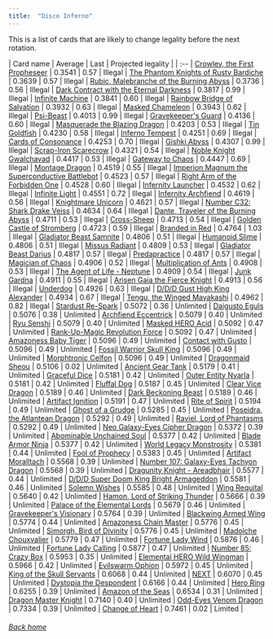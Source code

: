 ```yaml
---
title:  "Disco Inferno"
---
```


This is a list of cards that are likely to change legality before the next rotation.

| Card name | Average | Last | Projected legality |
| :-- |
[Crowley, the First Propheseer](https://db.ygoprodeck.com/card/?search=Crowley,%20the%20First%20Propheseer) | 0.3541 | 0.57 | Illegal |
[The Phantom Knights of Rusty Bardiche](https://db.ygoprodeck.com/card/?search=The%20Phantom%20Knights%20of%20Rusty%20Bardiche) | 0.3639 | 0.57 | Illegal |
[Rubic, Malebranche of the Burning Abyss](https://db.ygoprodeck.com/card/?search=Rubic,%20Malebranche%20of%20the%20Burning%20Abyss) | 0.3736 | 0.56 | Illegal |
[Dark Contract with the Eternal Darkness](https://db.ygoprodeck.com/card/?search=Dark%20Contract%20with%20the%20Eternal%20Darkness) | 0.3817 | 0.99 | Illegal |
[Infinite Machine](https://db.ygoprodeck.com/card/?search=Infinite%20Machine) | 0.3841 | 0.60 | Illegal |
[Rainbow Bridge of Salvation](https://db.ygoprodeck.com/card/?search=Rainbow%20Bridge%20of%20Salvation) | 0.3932 | 0.63 | Illegal |
[Masked Chameleon](https://db.ygoprodeck.com/card/?search=Masked%20Chameleon) | 0.3943 | 0.62 | Illegal |
[Psi-Beast](https://db.ygoprodeck.com/card/?search=Psi-Beast) | 0.4013 | 0.99 | Illegal |
[Gravekeeper's Guard](https://db.ygoprodeck.com/card/?search=Gravekeeper's%20Guard) | 0.4136 | 0.60 | Illegal |
[Masquerade the Blazing Dragon](https://db.ygoprodeck.com/card/?search=Masquerade%20the%20Blazing%20Dragon) | 0.4203 | 0.53 | Illegal |
[Tin Goldfish](https://db.ygoprodeck.com/card/?search=Tin%20Goldfish) | 0.4230 | 0.58 | Illegal |
[Inferno Tempest](https://db.ygoprodeck.com/card/?search=Inferno%20Tempest) | 0.4251 | 0.69 | Illegal |
[Cards of Consonance](https://db.ygoprodeck.com/card/?search=Cards%20of%20Consonance) | 0.4253 | 0.70 | Illegal |
[Gishki Abyss](https://db.ygoprodeck.com/card/?search=Gishki%20Abyss) | 0.4307 | 0.99 | Illegal |
[Scrap-Iron Scarecrow](https://db.ygoprodeck.com/card/?search=Scrap-Iron%20Scarecrow) | 0.4321 | 0.54 | Illegal |
[Noble Knight Gwalchavad](https://db.ygoprodeck.com/card/?search=Noble%20Knight%20Gwalchavad) | 0.4417 | 0.53 | Illegal |
[Gateway to Chaos](https://db.ygoprodeck.com/card/?search=Gateway%20to%20Chaos) | 0.4447 | 0.69 | Illegal |
[Montage Dragon](https://db.ygoprodeck.com/card/?search=Montage%20Dragon) | 0.4519 | 0.55 | Illegal |
[Imperion Magnum the Superconductive Battlebot](https://db.ygoprodeck.com/card/?search=Imperion%20Magnum%20the%20Superconductive%20Battlebot) | 0.4523 | 0.57 | Illegal |
[Right Arm of the Forbidden One](https://db.ygoprodeck.com/card/?search=Right%20Arm%20of%20the%20Forbidden%20One) | 0.4528 | 0.60 | Illegal |
[Infernity Launcher](https://db.ygoprodeck.com/card/?search=Infernity%20Launcher) | 0.4532 | 0.62 | Illegal |
[Infinite Light](https://db.ygoprodeck.com/card/?search=Infinite%20Light) | 0.4551 | 0.72 | Illegal |
[Infernity Archfiend](https://db.ygoprodeck.com/card/?search=Infernity%20Archfiend) | 0.4619 | 0.56 | Illegal |
[Knightmare Unicorn](https://db.ygoprodeck.com/card/?search=Knightmare%20Unicorn) | 0.4621 | 0.57 | Illegal |
[Number C32: Shark Drake Veiss](https://db.ygoprodeck.com/card/?search=Number%20C32:%20Shark%20Drake%20Veiss) | 0.4634 | 0.64 | Illegal |
[Dante, Traveler of the Burning Abyss](https://db.ygoprodeck.com/card/?search=Dante,%20Traveler%20of%20the%20Burning%20Abyss) | 0.4711 | 0.53 | Illegal |
[Cross-Sheep](https://db.ygoprodeck.com/card/?search=Cross-Sheep) | 0.4713 | 0.54 | Illegal |
[Golden Castle of Stromberg](https://db.ygoprodeck.com/card/?search=Golden%20Castle%20of%20Stromberg) | 0.4723 | 0.59 | Illegal |
[Branded in Red](https://db.ygoprodeck.com/card/?search=Branded%20in%20Red) | 0.4764 | 1.03 | Illegal |
[Gladiator Beast Samnite](https://db.ygoprodeck.com/card/?search=Gladiator%20Beast%20Samnite) | 0.4806 | 0.51 | Illegal |
[Humanoid Slime](https://db.ygoprodeck.com/card/?search=Humanoid%20Slime) | 0.4806 | 0.51 | Illegal |
[Missus Radiant](https://db.ygoprodeck.com/card/?search=Missus%20Radiant) | 0.4809 | 0.53 | Illegal |
[Gladiator Beast Darius](https://db.ygoprodeck.com/card/?search=Gladiator%20Beast%20Darius) | 0.4817 | 0.57 | Illegal |
[Predapractice](https://db.ygoprodeck.com/card/?search=Predapractice) | 0.4817 | 0.57 | Illegal |
[Magician of Chaos](https://db.ygoprodeck.com/card/?search=Magician%20of%20Chaos) | 0.4906 | 0.52 | Illegal |
[Multiplication of Ants](https://db.ygoprodeck.com/card/?search=Multiplication%20of%20Ants) | 0.4908 | 0.53 | Illegal |
[The Agent of Life - Neptune](https://db.ygoprodeck.com/card/?search=The%20Agent%20of%20Life%20-%20Neptune) | 0.4909 | 0.54 | Illegal |
[Junk Gardna](https://db.ygoprodeck.com/card/?search=Junk%20Gardna) | 0.4911 | 0.55 | Illegal |
[Arisen Gaia the Fierce Knight](https://db.ygoprodeck.com/card/?search=Arisen%20Gaia%20the%20Fierce%20Knight) | 0.4913 | 0.56 | Illegal |
[Underdog](https://db.ygoprodeck.com/card/?search=Underdog) | 0.4926 | 0.63 | Illegal |
[D/D/D Gust High King Alexander](https://db.ygoprodeck.com/card/?search=D/D/D%20Gust%20High%20King%20Alexander) | 0.4934 | 0.67 | Illegal |
[Tengu, the Winged Mayakashi](https://db.ygoprodeck.com/card/?search=Tengu,%20the%20Winged%20Mayakashi) | 0.4962 | 0.82 | Illegal |
[Stardust Re-Spark](https://db.ygoprodeck.com/card/?search=Stardust%20Re-Spark) | 0.5072 | 0.36 | Unlimited |
[Daigusto Eguls](https://db.ygoprodeck.com/card/?search=Daigusto%20Eguls) | 0.5076 | 0.38 | Unlimited |
[Archfiend Eccentrick](https://db.ygoprodeck.com/card/?search=Archfiend%20Eccentrick) | 0.5079 | 0.40 | Unlimited |
[Ryu Senshi](https://db.ygoprodeck.com/card/?search=Ryu%20Senshi) | 0.5079 | 0.40 | Unlimited |
[Masked HERO Acid](https://db.ygoprodeck.com/card/?search=Masked%20HERO%20Acid) | 0.5092 | 0.47 | Unlimited |
[Rank-Up-Magic Revolution Force](https://db.ygoprodeck.com/card/?search=Rank-Up-Magic%20Revolution%20Force) | 0.5092 | 0.47 | Unlimited |
[Amazoness Baby Tiger](https://db.ygoprodeck.com/card/?search=Amazoness%20Baby%20Tiger) | 0.5096 | 0.49 | Unlimited |
[Contact with Gusto](https://db.ygoprodeck.com/card/?search=Contact%20with%20Gusto) | 0.5096 | 0.49 | Unlimited |
[Fossil Warrior Skull King](https://db.ygoprodeck.com/card/?search=Fossil%20Warrior%20Skull%20King) | 0.5096 | 0.49 | Unlimited |
[Morphtronic Celfon](https://db.ygoprodeck.com/card/?search=Morphtronic%20Celfon) | 0.5096 | 0.49 | Unlimited |
[Dragonmaid Sheou](https://db.ygoprodeck.com/card/?search=Dragonmaid%20Sheou) | 0.5106 | 0.02 | Unlimited |
[Ancient Gear Tank](https://db.ygoprodeck.com/card/?search=Ancient%20Gear%20Tank) | 0.5179 | 0.41 | Unlimited |
[Graceful Dice](https://db.ygoprodeck.com/card/?search=Graceful%20Dice) | 0.5181 | 0.42 | Unlimited |
[Outer Entity Nyarla](https://db.ygoprodeck.com/card/?search=Outer%20Entity%20Nyarla) | 0.5181 | 0.42 | Unlimited |
[Fluffal Dog](https://db.ygoprodeck.com/card/?search=Fluffal%20Dog) | 0.5187 | 0.45 | Unlimited |
[Clear Vice Dragon](https://db.ygoprodeck.com/card/?search=Clear%20Vice%20Dragon) | 0.5189 | 0.46 | Unlimited |
[Dark Beckoning Beast](https://db.ygoprodeck.com/card/?search=Dark%20Beckoning%20Beast) | 0.5189 | 0.46 | Unlimited |
[Artifact Ignition](https://db.ygoprodeck.com/card/?search=Artifact%20Ignition) | 0.5191 | 0.47 | Unlimited |
[Rite of Spirit](https://db.ygoprodeck.com/card/?search=Rite%20of%20Spirit) | 0.5194 | 0.49 | Unlimited |
[Ghost of a Grudge](https://db.ygoprodeck.com/card/?search=Ghost%20of%20a%20Grudge) | 0.5285 | 0.45 | Unlimited |
[Poseidra, the Atlantean Dragon](https://db.ygoprodeck.com/card/?search=Poseidra,%20the%20Atlantean%20Dragon) | 0.5292 | 0.49 | Unlimited |
[Raviel, Lord of Phantasms](https://db.ygoprodeck.com/card/?search=Raviel,%20Lord%20of%20Phantasms) | 0.5292 | 0.49 | Unlimited |
[Neo Galaxy-Eyes Cipher Dragon](https://db.ygoprodeck.com/card/?search=Neo%20Galaxy-Eyes%20Cipher%20Dragon) | 0.5372 | 0.39 | Unlimited |
[Abominable Unchained Soul](https://db.ygoprodeck.com/card/?search=Abominable%20Unchained%20Soul) | 0.5377 | 0.42 | Unlimited |
[Blade Armor Ninja](https://db.ygoprodeck.com/card/?search=Blade%20Armor%20Ninja) | 0.5377 | 0.42 | Unlimited |
[World Legacy Monstrosity](https://db.ygoprodeck.com/card/?search=World%20Legacy%20Monstrosity) | 0.5381 | 0.44 | Unlimited |
[Fool of Prophecy](https://db.ygoprodeck.com/card/?search=Fool%20of%20Prophecy) | 0.5383 | 0.45 | Unlimited |
[Artifact Moralltach](https://db.ygoprodeck.com/card/?search=Artifact%20Moralltach) | 0.5568 | 0.39 | Unlimited |
[Number 107: Galaxy-Eyes Tachyon Dragon](https://db.ygoprodeck.com/card/?search=Number%20107:%20Galaxy-Eyes%20Tachyon%20Dragon) | 0.5568 | 0.39 | Unlimited |
[Dragunity Knight - Areadbhair](https://db.ygoprodeck.com/card/?search=Dragunity%20Knight%20-%20Areadbhair) | 0.5577 | 0.44 | Unlimited |
[D/D/D Super Doom King Bright Armageddon](https://db.ygoprodeck.com/card/?search=D/D/D%20Super%20Doom%20King%20Bright%20Armageddon) | 0.5581 | 0.46 | Unlimited |
[Solemn Wishes](https://db.ygoprodeck.com/card/?search=Solemn%20Wishes) | 0.5585 | 0.48 | Unlimited |
[Wing Requital](https://db.ygoprodeck.com/card/?search=Wing%20Requital) | 0.5640 | 0.42 | Unlimited |
[Hamon, Lord of Striking Thunder](https://db.ygoprodeck.com/card/?search=Hamon,%20Lord%20of%20Striking%20Thunder) | 0.5666 | 0.39 | Unlimited |
[Palace of the Elemental Lords](https://db.ygoprodeck.com/card/?search=Palace%20of%20the%20Elemental%20Lords) | 0.5679 | 0.46 | Unlimited |
[Gravekeeper's Visionary](https://db.ygoprodeck.com/card/?search=Gravekeeper's%20Visionary) | 0.5764 | 0.39 | Unlimited |
[Blackwing Armed Wing](https://db.ygoprodeck.com/card/?search=Blackwing%20Armed%20Wing) | 0.5774 | 0.44 | Unlimited |
[Amazoness Chain Master](https://db.ygoprodeck.com/card/?search=Amazoness%20Chain%20Master) | 0.5776 | 0.45 | Unlimited |
[Simorgh, Bird of Divinity](https://db.ygoprodeck.com/card/?search=Simorgh,%20Bird%20of%20Divinity) | 0.5776 | 0.45 | Unlimited |
[Madolche Chouxvalier](https://db.ygoprodeck.com/card/?search=Madolche%20Chouxvalier) | 0.5779 | 0.47 | Unlimited |
[Fortune Lady Wind](https://db.ygoprodeck.com/card/?search=Fortune%20Lady%20Wind) | 0.5876 | 0.46 | Unlimited |
[Fortune Lady Calling](https://db.ygoprodeck.com/card/?search=Fortune%20Lady%20Calling) | 0.5877 | 0.47 | Unlimited |
[Number 85: Crazy Box](https://db.ygoprodeck.com/card/?search=Number%2085:%20Crazy%20Box) | 0.5953 | 0.35 | Unlimited |
[Elemental HERO Wild Wingman](https://db.ygoprodeck.com/card/?search=Elemental%20HERO%20Wild%20Wingman) | 0.5966 | 0.42 | Unlimited |
[Evilswarm Ophion](https://db.ygoprodeck.com/card/?search=Evilswarm%20Ophion) | 0.5972 | 0.45 | Unlimited |
[King of the Skull Servants](https://db.ygoprodeck.com/card/?search=King%20of%20the%20Skull%20Servants) | 0.6068 | 0.44 | Unlimited |
[NEXT](https://db.ygoprodeck.com/card/?search=NEXT) | 0.6070 | 0.45 | Unlimited |
[Dystopia the Despondent](https://db.ygoprodeck.com/card/?search=Dystopia%20the%20Despondent) | 0.6166 | 0.44 | Unlimited |
[Hero Ring](https://db.ygoprodeck.com/card/?search=Hero%20Ring) | 0.6255 | 0.39 | Unlimited |
[Amazon of the Seas](https://db.ygoprodeck.com/card/?search=Amazon%20of%20the%20Seas) | 0.6534 | 0.31 | Unlimited |
[Dragon Master Knight](https://db.ygoprodeck.com/card/?search=Dragon%20Master%20Knight) | 0.7140 | 0.40 | Unlimited |
[Odd-Eyes Venom Dragon](https://db.ygoprodeck.com/card/?search=Odd-Eyes%20Venom%20Dragon) | 0.7334 | 0.39 | Unlimited |
[Change of Heart](https://db.ygoprodeck.com/card/?search=Change%20of%20Heart) | 0.7461 | 0.02 | Limited |

###### [Back home](index)
